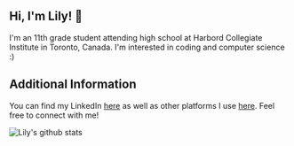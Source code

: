 <h2>Hi, I'm Lily! 👋</h2>

<p>I'm an 11th grade student attending high school at Harbord Collegiate Institute in Toronto, Canada. I'm interested in coding and computer science :)
  
  <!--One of my hobbies are creating side projects, the most recent one I'm working on is <a href="https://lilyxmeng.github.io/itzketches/">ITZKETCHES</a> (btw, the contact page doesn't work I still have to work on validating and getting input from it 🥲). For more information, check out the repository <a href="https://github.com/LilyxMeng/itzketches">here</a>!</p> -->

<!-- <p>I'm looking to actively participate in hackathons! I'ld love to collaborate on projects, learn more about computer science in general and expand my network!</p> -->


<!--
<h2>My Skills</h2>

<p>Languages I am Familiar With:</p>
<ul>
  <li>Java</li>
  <li>Python</li>
  <li>HTML</li>
  <li>CSS</li>
  <li>And learning Javascript!</li>
 </ul>
 
 <p>Tools I am Familiar With:</p>
<ul>
  <li>Git + Github</li>
  <li>Bootstrap</li>
  <li>And learning jQuery!</li>
 </ul>
 -->
 
 <h2>Additional Information</h2>
  <!-- <p>I'm interested in internships for Summer 2021 to gain some work experience in the industry as well as improve my skillset.</p> -->
  <p>You can find my LinkedIn <a href="https://www.linkedin.com/in/lilyxmeng">here</a> as well as other platforms I use <a href="https://linktr.ee/LilyxMeng">here</a>. Feel free to connect with me!</p>
  
![Lily's github stats](https://github-readme-stats.vercel.app/api?username=LilyxMeng)

 

<!--
**LilyxMeng/LilyxMeng** is a ✨ _special_ ✨ repository because its `README.md` (this file) appears on your GitHub profile.

Here are some ideas to get you started:

- 🔭 I’m currently working on ...
- 🌱 I’m currently learning ...
- 👯 I’m looking to collaborate on ...
- 🤔 I’m looking for help with ...
- 💬 Ask me about ...
- 📫 How to reach me: ...
- 😄 Pronouns: ...
- ⚡ Fun fact: ...
-->
